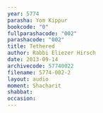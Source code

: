 ```yaml
---
year: 5774
parasha: Yom Kippur
bookcode: "0"
fullparashacode: "002"
parashacode: "002"
title: Tethered
author: Rabbi Eliezer Hirsch
date: 2013-09-14
archivecode: 57740022
filename: 5774-002-2
layout: audio
moment: Shacharit
shabbat: 
occasion: 
---
```

